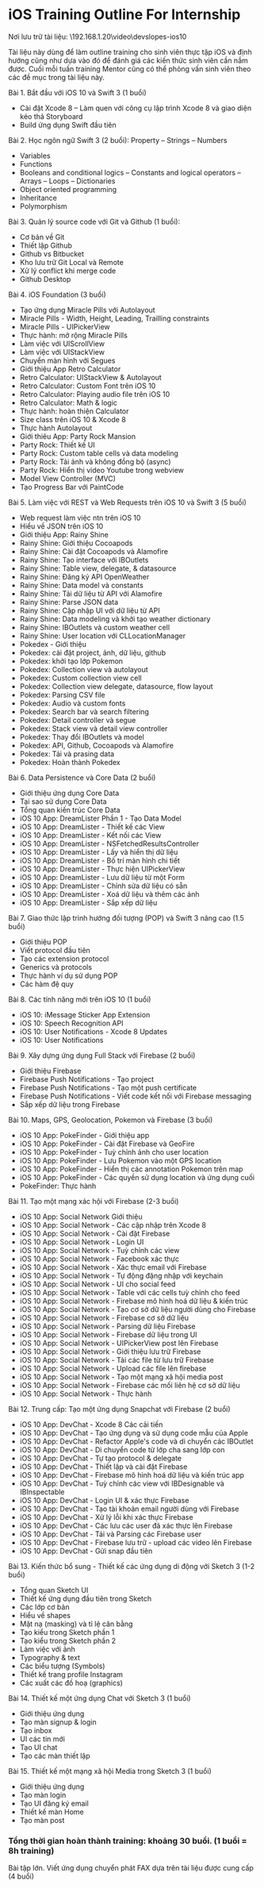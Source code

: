 # iOS Training Outline For Internship

Nơi lưu trữ tài liệu: \\192.168.1.20\video\devslopes-ios10

Tài liệu này dùng để làm outline training cho sinh viên thực tập iOS và định hướng cũng như dựa vào đó để đánh giá các kiến thức sinh viên cần nắm được. Cuối mỗi tuần training Mentor cũng có thể phỏng vấn sinh viên theo các đề mục trong tài liệu này.

Bài 1. Bắt đầu với iOS 10 và Swift 3 (1 buổi)
- Cài đặt Xcode 8
– Làm quen với công cụ lập trình Xcode 8 và giao diện kéo thả Storyboard 
- Build ứng dụng Swift đầu tiên

Bài 2. Học ngôn ngữ Swift 3 (2 buổi): 
Property 
– Strings
– Numbers
- Variables
- Functions
- Booleans and conditional logics
– Constants and logical operators
– Arrays
– Loops
– Dictionaries
- Object oriented programming
- Inheritance
- Polymorphism

Bài 3. Quản lý source code với Git và Github (1 buổi):
- Cơ bản về Git
- Thiết lập Github
- Github vs Bitbucket
- Kho lưu trữ Git Local và Remote
- Xử lý conflict khi merge code
- Github Desktop

Bài 4. iOS Foundation (3 buổi)
- Tạo ứng dụng Miracle Pills với Autolayout
- Miracle Pills - Width, Height, Leading, Trailling constraints
- Miracle Pills - UIPickerView
- Thực hành: mở rộng Miracle Pills
- Làm việc với UIScrollView
- Làm việc với UIStackView
- Chuyển màn hình với Segues
- Giới thiệu App Retro Calculator
- Retro Calculator: UIStackView & Autolayout
- Retro Calculator: Custom Font trên iOS 10
- Retro Calculator: Playing audio file trên iOS 10
- Retro Calculator: Math & logic
- Thực hành: hoàn thiện Calculator
- Size class trên iOS 10 & Xcode 8
- Thực hành Autolayout
- Giới thiêu App: Party Rock Mansion
- Party Rock: Thiết kế UI
- Party Rock: Custom table cells và data modeling
- Party Rock: Tải ảnh và không đồng bộ (async)
- Party Rock: Hiển thị video Youtube trong webview
- Model View Controller (MVC)
- Tạo Progress Bar với PaintCode

Bài 5. Làm việc với REST và Web Requests trên iOS 10 và Swift 3 (5 buổi)
- Web request làm việc ntn trên iOS 10
- Hiểu về JSON trên iOS 10
- Giới thiệu App: Rainy Shine
- Rainy Shine: Giới thiệu Cocoapods
- Rainy Shine: Cài đặt Cocoapods và Alamofire
- Rainy Shine: Tạo interface với IBOutlets
- Rainy Shine: Table view, delegate, & datasource 
- Rainy Shine: Đăng ký API OpenWeather
- Rainy Shine: Data model và constants 
- Rainy Shine: Tải dữ liệu từ API với Alamofire
- Rainy Shine: Parse JSON data
- Rainy Shine: Cập nhập UI với dữ liệu từ API
- Rainy Shine: Data modeling và khởi tạo weather dictionary 
- Rainy Shine: IBOutlets và custom weather cell
- Rainy Shine: User location với CLLocationManager
- Pokedex - Giới thiệu 
- Pokedex: cài đặt project, ảnh, dữ liệu, github
- Pokedex: khởi tạo lớp Pokemon
- Pokedex: Collection view và autolayout
- Pokedex: Custom collection view cell
- Pokedex: Collection view delegate, datasource, flow layout
- Pokedex: Parsing CSV file
- Pokedex: Audio và custom fonts
- Pokedex: Search bar và search filtering
- Pokedex: Detail controller và segue
- Pokedex: Stack view và detail view controller
- Pokedex: Thay đổi IBOutlets và model
- Pokedex: API, Github, Cocoapods và Alamofire
- Pokedex: Tải và prasing data
- Pokedex: Hoàn thành Pokedex

Bài 6. Data Persistence và Core Data (2 buổi)
- Giới thiệu ứng dụng Core Data
- Tại sao sử dụng Core Data
- Tổng quan kiến trúc Core Data
- iOS 10 App: DreamLister Phần 1 - Tạo Data Model
- iOS 10 App: DreamLister - Thiết kế các View
- iOS 10 App: DreamLister - Kết nối các View
- iOS 10 App: DreamLister - NSFetchedResultsController
- iOS 10 App: DreamLister - Lấy và hiển thị dữ liệu
- iOS 10 App: DreamLister - Bố trí màn hình chi tiết
- iOS 10 App: DreamLister - Thực hiện UIPickerView
- iOS 10 App: DreamLister - Lưu dữ liệu từ một Form
- iOS 10 App: DreamLister - Chỉnh sửa dữ liệu có sẵn
- iOS 10 App: DreamLister - Xoá dữ liệu và thêm các ảnh
- iOS 10 App: DreamLister - Sắp xếp dữ liệu

Bài 7. Giao thức lập trình hướng đối tượng (POP) và Swift 3 nâng cao (1.5 buổi)
- Giới thiệu POP
- Viết protocol đầu tiên
- Tạo các extension protocol 
- Generics và protocols 
- Thực hành ví dụ sử dụng POP
- Các hàm đệ quy

Bài 8. Các tính năng mới trên iOS 10 (1 buổi)
- iOS 10: iMessage Sticker App Extension 
- iOS 10: Speech Recognition API
- iOS 10: User Notifications - Xcode 8 Updates
- iOS 10: User Notifications

Bài 9. Xây dựng ứng dụng Full Stack với Firebase (2 buổi)
- Giới thiệu Firebase 
- Firebase Push Notifications - Tạo project
- Firebase Push Notifications - Tạo một push certificate
- Firebase Push Notifications - Viết code kết nối với Firebase messaging
- Sắp xếp dữ liệu trong Firebase

Bài 10. Maps, GPS, Geolocation, Pokemon và Firebase (3 buổi)
- iOS 10 App: PokeFinder - Giới thiệu app
- iOS 10 App: PokeFinder - Cài đặt Firebase và GeoFire
- iOS 10 App: PokeFinder - Tuỳ chỉnh ảnh cho user location
- iOS 10 App: PokeFinder - Lưu Pokemon vào một GPS location 
- iOS 10 App: PokeFinder - Hiển thị các annotation Pokemon trên map
- iOS 10 App: PokeFinder - Các quyền sử dụng location và ứng dụng cuối 
- PokeFinder: Thực hành 

Bài 11. Tạo một mạng xác hội với Firebase (2-3 buổi)
- iOS 10 App: Social Network Giới thiệu
- iOS 10 App: Social Network - Các cập nhập trên Xcode 8 
- iOS 10 App: Social Network - Cài đặt Firebase
- iOS 10 App: Social Network - Login UI
- iOS 10 App: Social Network - Tuỳ chỉnh các view
- iOS 10 App: Social Network - Facebook xác thực 
- iOS 10 App: Social Network - Xác thực email với Firebase 
- iOS 10 App: Social Network - Tự động đặng nhập với keychain 
- iOS 10 App: Social Network - UI cho social feed
- iOS 10 App: Social Network - Table với các cells tuỳ chỉnh cho feed
- iOS 10 App: Social Network - Firebase mô hình hoá dữ liệu & kiến trúc 
- iOS 10 App: Social Network - Tạo cơ sở dữ liệu người dùng cho Firebase
- iOS 10 App: Social Network - Firebase cơ sở dữ liệu
- iOS 10 App: Social Network - Parsing dữ liệu Firebase
- iOS 10 App: Social Network - Firebase dữ liệu trong UI
- iOS 10 App: Social Network - UIPickerView post lên Firebase
- iOS 10 App: Social Network - Giới thiệu lưu trữ Firebase
- iOS 10 App: Social Network - Tải các file từ lưu trữ Firebase
- iOS 10 App: Social Network - Upload các file lên firebase
- iOS 10 App: Social Network - Tạo một mạng xã hội media post
- iOS 10 App: Social Network - Firebase các mối liên hệ cơ sở dữ liệu
- iOS 10 App: Social Network - Thực hành

Bài 12. Trung cấp: Tạo một ứng dụng Snapchat với Firebase (2 buổi)
- iOS 10 App: DevChat - Xcode 8 Các cải tiến
- iOS 10 App: DevChat - Tạo ứng dụng và sử dụng code mẫu của Apple
- iOS 10 App: DevChat - Refactor Apple's code và di chuyển các IBOutlet
- iOS 10 App: DevChat - Di chuyển code từ lớp cha sang lớp con
- iOS 10 App: DevChat - Tự tạo protocol & delegate
- iOS 10 App: DevChat - Thiết lập và cài đặt Firebase
- iOS 10 App: DevChat - Firebase mô hình hoá dữ liệu và kiến trúc app
- iOS 10 App: DevChat - Tuỳ chỉnh các view với IBDesignable và IBInspectable
- iOS 10 App: DevChat - Login UI & xác thực Firebase
- iOS 10 App: DevChat - Tạo tài khoản email người dùng với Firebase
- iOS 10 App: DevChat - Xử lý lỗi khi xác thực Firebase
- iOS 10 App: DevChat - Các lưu các user đã xác thực lên Firebase
- iOS 10 App: DevChat - Tải và Parsing các Firebase user
- iOS 10 App: DevChat - Firebase lưu trữ - upload các video lên Firebase
- iOS 10 App: DevChat - Gửi snap đầu tiên

Bài 13. Kiến thức bổ sung - Thiết kế các ứng dụng di động với Sketch 3 (1-2 buổi)
- Tổng quan Sketch UI
- Thiết kế ứng dụng đầu tiên trong Sketch
- Các lớp cơ bản
- Hiểu về shapes
- Mặt nạ (masking) và tỉ lệ cân bằng
- Tạo kiểu trong Sketch phần 1
- Tạo kiểu trong Sketch phần 2
- Làm việc với ảnh
- Typography & text
- Các biểu tượng (Symbols)
- Thiết kế trang profile Instagram
- Các xuất các đồ hoạ (graphics)

Bài 14. Thiết kế một ứng dụng Chat với Sketch 3 (1 buổi)
- Giới thiệu ứng dụng
- Tạo màn signup & login
- Tạo inbox
- UI các tin mới
- Tạo UI chat
- Tạo các màn thiết lập

Bài 15. Thiết kế một mạng xã hội Media trong Sketch 3 (1 buổi)
- Giới thiệu ứng dụng
- Tạo màn login
- Tạo UI đăng ký email
- Thiết kế màn Home
- Tạo màn post

### Tổng thời gian hoàn thành training: khoảng 30 buổi. (1 buổi = 8h training)

Bài tập lớn. Viết ứng dụng chuyển phát FAX dựa trên tài liệu được cung cấp (4 buổi)


